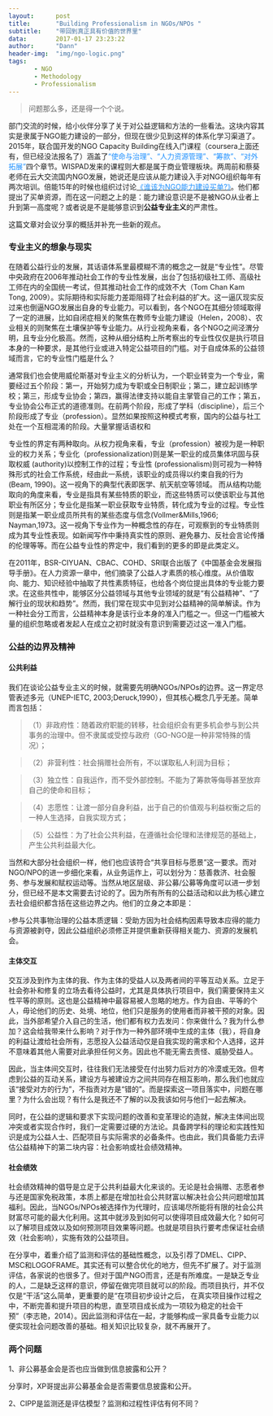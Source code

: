 ```yaml
---
layout:      post
title:       "Building Professionalism in NGOs/NPOs "
subtitle:    "带回到真正具有价值的世界里"
data:        2017-01-17 23:23:22
author:      "Dann"
header-img:  "img/ngo-logic.png"
tags:
       - NGO
       - Methodology
       - Professionalism
---
```


> 问题那么多，还是得一个个说。

部门交流的时候，给小伙伴分享了关于对公益逻辑和方法的一些看法。这块内容其实是隶属于NGO能力建设的一部分，但现在很少见到这样的体系化学习渠道了。2015年，联合国开发的NGO Capacity Building在线入门课程（coursera上面还有，但已经没法报名了）涵盖了<font color="#1E90FF">“使命与治理”、“人力资源管理”、“筹款”、“对外拓展”</font>四个章节。WISPAD发来的课程则大都是属于商业管理板块。两周前和蔡葵老师在云大交流国内NGO发展，她说还是应该从能力建设入手对NGO组织每年有两次培训。倍能15年的时候也组织过讨论<a href="link=http://www.chinadevelopmentbrief.org.cn/news-17976.html"><font color="#1E90FF">《谁该为NGO能力建设买单?》</font></a>。他们都提出了买单资源，而在这一问题之上的是：能力建设意识是不是被NGO从业者上升到第一高度呢？或者说是不是能够意识到<b>公益专业主义</b>的严肃性。

这篇文章对会议分享的概括并补充一些新的观点。

### 专业主义的想象与现实

在随着公益行业的发展，其话语体系里最模糊不清的概念之一就是“专业性”。尽管中央政府在2006年推动社会工作的专业性发展，出台了包括初级社工师、高级社工师在内的全国统一考试，但其推动社会工作的成效不大（Tom Chan Kam Tong, 2009）。实际期待和实际能力差距阻碍了社会利益的扩大。这一逼仄现实反过来也倒逼NGO发展出自身的专业能力。可以看到，各个NGO在其细分领域取得了一定的进展，比如自闭症相关的聚焦在教师专业能力建设（Helen，2008）、农业相关的则聚焦在土壤保护等专业能力。从行业视角来看，各个NGO之间泾渭分明，且专业分化极高。然而，这种从细分结构上所考察出的专业性仅仅是执行项目本身的一种要求，是其他行业或进入特定公益项目的门槛。对于自成体系的公益领域而言，它的专业性门槛是什么？

通常我们也会使用威伦斯基对专业主义的分析认为，一个职业转变为一个专业，需要经过五个阶段：第一，开始努力成为专职或全日制职业；第二，建立起训练学校；第三，形成专业协会；第四，赢得法律支持以能自主掌管自己的工作；第五，专业协会公布正式的道德准则。在前两个阶段，形成了学科（discipline），后三个阶段形成了专业（profession）。显然如果按照这种模式考察，国内的公益与社工处在一个互相混淆的阶段。大量掌握话语权和

专业性的界定有两种取向。从权力视角来看，专业（profession）被视为是一种职业的权力关系；专业化（professionalization)则是某一职业的成员集体巩固与获取权威
(authority)以控制工作的过程；专业性 (professionalism)则可视为一种特殊形式的社会工作系统，经由此一系统，该职业的成员得以约束自我的行为(Beam, 1990)。这一视角下的典型代表即医学、航天航空等领域。
而从结构功能取向的角度来看，专业是指具有某些特质的职业，而这些特质可以使该职业与其他职业有所区分；专业化是指某一职业获取专业特质，转化成为专业的过程。专业性则是指某一职业成员所共有的某些态度与信念(Vollmer&Mills,1966; Nayman,1973。这一视角下专业作为一种概念性的存在，可观察到的专业特质则成为其专业性表现。如新闻写作中秉持真实性的原则、避免暴力、反社会言论传播的伦理等等。而在公益专业性的界定中，我们看到的更多的即是此类定义。

在2011年，BSR-CIYUAN、CBAC、COHD、SRI联合出版了《中国基金会发展指导手册》。在人力资源一章中，他们摘录了公益人才素质的核心维度。从价值取向、能力、知识经验中抽取了共性素质特征，也给各个岗位提出具体的专业能力要求。在这些共性中，能够区分公益领域与其他专业领域的就是“有公益精神”、“了解行业的现状和趋势”。然而，我们常在现实中见到对公益精神的简单解读。作为一种社会分工而言，公益精神本身是该行业本身的准入门槛之一。但这一门槛被大量的组织忽略或者发起人在成立之初时就没有意识到需要迈过这一准入门槛。

### 公益的边界及精神

#### 公共利益

我们在谈论公益专业主义的时候，就需要先明确NGOs/NPOs的边界。这一界定尽管表述多元（UNEP-IETC, 2003;Deruck,1990），但其核心概念几乎无差。简单而言包括：

>（1）非政府性：随着政府职能的转移，社会组织会有更多机会参与到公共事务的治理中。但不隶属或受控与政府（GO-NGO是一种非常特殊的情况）；

>（2）非营利性：社会捐赠社会所有，不以谋取私人利润为目标；

>（3）独立性：自我运作，而不受外部控制。不能为了筹款等侮辱甚至放弃自己的使命和目标；

>（4）志愿性：让渡一部分自身利益，出于自己的价值观与利益权衡之后的一种人生选择，自我实现方式；

>（5）公益性：为了社会公共利益，在遵循社会伦理和法律规范的基础上，产生公共利益最大化。

当然和大部分社会组织一样，他们也应该符合“共享目标与愿景”这一要求。而对NGO/NPO的进一步细化来看，从业务运作上，可以划分为：慈善救济、社会服务、参与发展和赋权运动等。当然从地区层级、非公募/公募等角度可以进一步划分，但已经不是本文需要去讨论的了。因为所有所有的公益活动和以此为核心建立去社会组织都含括在这些边界之内。他们的立身之本即是：

›参与公共事物治理的公益本质逻辑：受助方因为社会结构因素导致本应得的能力与资源被剥夺，因此公益组织必须修正并提供重新获得相关能力、资源的发展机会。

#### 主体交互

交互涉及到作为主体的我、作为主体的受益人以及两者间的平等互动关系。立足于社会弥补和修复的立场去看待公益时，尤其是具体执行项目中，我们需要保持主义性平等的原则。这也是公益精神中最容易被人忽略的地方。作为自由、平等的个人，毋论他们的历史、处境、地位，他们只是服务的使用者而非被干预的对象。因此，当外部希望介入自己的生活，他们都有权力去发问：你来做什么？我为什么参加？这会给我带来什么影响？对于作为一种外部环境中生成的主体（我），将自身的利益让渡给社会所有，志愿投入公益活动仅是自我实现的需求和个人选择，这并不意味着其他人需要对此承担任何义务。因此也不能无需去责怪、威胁受益人。

因此，当主体间交互时，往往我们无法接受在付出努力后对方的冷漠或无效。但考虑到公益的互动关系，建设方与被建设方之间共同存在相互影响，那么我们也就应该“接受对方的行为”，不指责对方是“错的”。而是探索这一项目落实中，问题在哪里？为什么会出现？有什么是我还不了解的以及我该如何与他们一起去解决。

同时，在公益的逻辑和要求下实现问题的改善和变革理论的造就，解决主体间出现冲突或者实现合作时，我们一定需要过硬的方法论。具备跨学科的理论和实践性知识是成为公益人士、匹配项目与实际需求的必备条件。也由此，我们具备能力去评估公益精神下的第二块内容：社会影响或社会绩效精神。

#### 社会绩效

社会绩效精神的倡导是立足于公共利益最大化来谈的。无论是社会捐赠、志愿者参与还是国家免税政策，本质上都是在增加社会公共财富以解决社会公共问题增加其福利。因此，当NGOs/NPOs被选择作为代理时，应该竭尽所能将有限的社会公共财富尽可能的最大化利用。这其中就涉及到如何可以使得项目成效最大化？如何可以了解项目成效以及如何预测项目效果等问题。也就是项目执行要考虑保证社会绩效（社会影响），实施有效的公益项目。

在分享中，着重介绍了监测和评估的基础性概念，以及引荐了DMEL、CIPP、MSC和LOGOFRAME。其实还有可以整合优化的地方，但先不扩展了。对于监测评估，各家说的也很多了。但对于国产NGO而言，还是有所难度。一是缺乏专业的人，二是缺乏这样的意识，停留在做完项目就可以的阶段。而项目执行，并不仅仅是“干活”这么简单，更重要的是“在项目初步设计之后，
在真实项目操作过程之中，不断完善和提升项目的构思，直至项目成长成为一项较为稳定的社会干预”（李志艳，2014）。因此监测和评估在一起，才能够构成一家具备专业能力以便实现社会问题改善的基础。相关知识比较复杂，就不再展开了。

### 两个问题

1、非公募基金会是否也应当做到信息披露和公开？

分享时，XP哥提出非公募基金会是否需要信息披露和公开。

2、CIPP是监测还是评估模型？监测和过程性评估有何不同？










